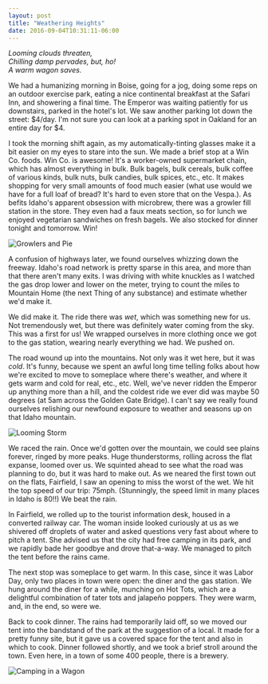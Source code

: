 ```yaml
---
layout: post
title: "Weathering Heights"
date: 2016-09-04T10:31:11-06:00
---
```

<i>Looming clouds threaten,<br/>
Chilling damp pervades, but, ho!<br/>
A warm wagon saves.</i>

We had a humanizing morning in Boise, going for a jog, doing some reps on an outdoor exercise park, eating a nice continental breakfast at the Safari Inn, and showering a final time. The Emperor was waiting patiently for us downstairs, parked in the hotel's lot. We saw another parking lot down the street: $4/day. I'm not sure you can look at a parking spot in Oakland for an entire day for $4.

I took the morning shift again, as my automatically-tinting glasses make it a bit easier on my eyes to stare into the sun. We made a brief stop at a Win Co. foods. Win Co. is awesome! It's a worker-owned supermarket chain, which has almost everything in bulk. Bulk bagels, bulk cereals, bulk coffee of various kinds, bulk nuts, bulk candies, bulk spices, etc., etc. It makes shopping for very small amounts of food much easier (what use would we have for a full loaf of bread? It's hard to even store that on the Vespa.). As befits Idaho's apparent obsession with microbrew, there was a growler fill station in the store. They even had a faux meats section, so for lunch we enjoyed vegetarian sandwiches on fresh bagels. We also stocked for dinner tonight and tomorrow. Win!

![Growlers and Pie](https://lh3.googleusercontent.com/Rh0RfO_zMUzzv_pkD1xwhS2aLNTPHzQI5sOU3z2dntDEfICqWc2dI7fEj5umcwqvrAPULtKp500C8xsTzirom_WF7FPtw5Retqe5dJFBMoCpWBjpJzwT72I-sWCLvPp0iCLdwGmw5eSbq-zLE1F53QPipQyC9TFBeei3W0HqK2556AT0OjpSP8oFDvPnH8uKv8fS136sOGGjlgInwazyHXZEkXSkIY7pw-CNKIEzc9iEQ95V9NX43pHTY_rtFsjLo586Yl9QRItwlaBY9v32by9I2K5ehHWeHj7Gzi_wM1fqiyyC-dioKK6WFMDms0gULUdK8iIYeiI7kZBmn77s7v5jry47N4fknDVQWh0ITFgSX07BL3Dtbd_XncBi11nduOuYGVPpgU0nQGSGa5IhKwb5lTDTXZeDRPpJ5og6ku-6qMB5c4dURmTQGv8fBvamCiOl68-ku26pP59VEqB4qM-i5_vlxDhIGi16ZjS547nM5DsoqOZyCt-gw09vk3DjWFmfTOs-BzurpijjYtQlRCTc8kzb64V1ltBaJKazBoaGgyuG7oTLBzAFWqTtDJSPmpv-My_SnkKkx8cBHHBcUvkEeDfEe54Gb15Cmc292u0aULM54Q=w2508-h1420-no "Growlers and Pie")

A confusion of highways later, we found ourselves whizzing down the freeway. Idaho's road network is pretty sparse in this area, and more than that there aren't many exits. I was driving with white knuckles as I watched the gas drop lower and lower on the meter, trying to count the miles to Mountain Home (the next Thing of any substance) and estimate whether we'd make it.

We did make it. The ride there was _wet_, which was something new for us. Not tremendously wet, but there was definitely water coming from the sky. This was a first for us! We wrapped ourselves in more clothing once we got to the gas station, wearing nearly everything we had. We pushed on.

The road wound up into the mountains. Not only was it wet here, but it was _cold_. It's funny, because we spent an awful long time telling folks about how we're excited to move to someplace where there's weather, and where it gets warm and cold for real, etc., etc. Well, we've never ridden the Emperor up anything more than a hill, and the coldest ride we ever did was maybe 50 degrees (at 5am across the Golden Gate Bridge). I can't say we really found ourselves relishing our newfound exposure to weather and seasons up on that Idaho mountain.

![Looming Storm](https://lh3.googleusercontent.com/SbHgVSVy_zGrmL0c7ul2WjVeTmLmH-_9T54LqoBvdRMnk14h8tvABHobprVnmpA0gcszuWv45_II94TfbORHzrV_TCsw-rPIf5N0xM0Wmb82riflOTg1F0mlLKWbIVSDg1wBTH-28bYoeVXUXb59L388vI5OpS3gvTvlrePAJ_7evdeywJUwj8P9Z1wMhAHpA3fHN8jbcWWRwJVw_ct7Jp_BWsrKRnLgdHSuMo7MLeqmcjgPuBq93sbd7QhPaiyPJfcZ9m5kz3BY0foPuGvW2wWaEHl74yHYF1EpBD8wI92BDEOTVt9TFJGDvBnvtQbPZc4AZ7ZsnxciP0Cpi5yX4KtFbgbw0wSSZNv4D5OUwSLsEzr5dhgdHncqzUFGTVD91cgXUj4WcgYr0_-N2PF23BAJQUvnf6yvAITYVDJwcnQ29Dfcy9XG8j5GY5ZG5JrUpXs7KMqhBB_xSqk6xHVtb87RdES0Bc2c7d-er3Jr10MpB-VpkE0mLLAuEcaxfBj9pBJLHicFXjTnXUjhoZzTY5h1XH3IvEC0YV879AgVzofamdh1SbJaZsl4_g8JbsPARGm0HVvTulA88zSO31cvxetKNjvumOBtCpGr8JMnqVflKNwpqQ=w2508-h1420-no "Looming Storm")

We raced the rain. Once we'd gotten over the mountain, we could see plains forever, ringed by more peaks. Huge thunderstorms, rolling across the flat expanse, loomed over us. We squinted ahead to see what the road was planning to do, but it was hard to make out. As we neared the first town out on the flats, Fairfield, I saw an opening to miss the worst of the wet. We hit the top speed of our trip: 75mph. (Stunningly, the speed limit in many places in Idaho is 80!!) We beat the rain.

In Fairfield, we rolled up to the tourist information desk, housed in a converted railway car. The woman inside looked curiously at us as we shivered off droplets of water and asked questions very fast about where to pitch a tent. She advised us that the city had free camping in its park, and we rapidly bade her goodbye and drove that-a-way. We managed to pitch the tent before the rains came.

The next stop was someplace to get warm. In this case, since it was Labor Day, only two places in town were open: the diner and the gas station. We hung around the diner for a while, munching on Hot Tots, which are a delightful combination of tater tots and jalapeño poppers. They were warm, and, in the end, so were we.

Back to cook dinner. The rains had temporarily laid off, so we moved our tent into the bandstand of the park at the suggestion of a local. It made for a pretty funny site, but it gave us a covered space for the tent and also in which to cook. Dinner followed shortly, and we took a brief stroll around the town. Even here, in a town of some 400 people, there is a brewery.

![Camping in a Wagon](https://lh3.googleusercontent.com/sLzZsaqA0TEmQ9ncYv9Xy1AsMQpbd3B1a3FuSzZrtmEh_3aE-VuxdgDjUfES5vnrpugd8yh2wN_aIwgXHZp84cVJfxPJx9JWZWOI37aSUtJ_VOv5zqsvarp8jZDiyTlFgAWrQ4UsOqX8rv9kDHf-QAcYfZL-NfMKLSvksfVAuL0JndEKacfzi_L8MFtLdcx5m8ev_PkdkxiQ50KPq-rc8khmqFI7wAH6BAheGVCxVvyF1Qc2AJG5Xfgs-f6Vy7Y-DKFSSSE9KQMGMHUK0esX4xXV2RgTtWZV7w5KpblVS6wk-UMT-675D4d9j-gYIERhN6xT2E2jfApYI6VOLfG0kZhn7ROtxR2CCJvG7Hd7i8m_216jOLpESe0bYx9RWBolBmfyPwgwPFMxsLC5xtmLA8EwTuD21044FKxMc3fntv-l9MoF1BZEwy_nenFbCxpqggFhxlFHTtRcZhO9hSD7mcOBN94AiekFIxy98O1Jijs5sKDToEDT-TBpr7dVQU_YDs2cJd-6PfG2ieKgJ82pZYEp32LflPUI-QGzmazzbX7CqcTJwy7lqN9AXQ-sTMLRTyI1zL99iQYlCa9qSeomMCSIz7ASjEX9AbWgIL9I6hZfZli24A=w2508-h1420-no "Camping in a Wagon")
